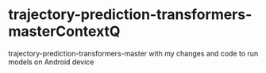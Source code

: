 # trajectory-prediction-transformers-masterContextQ
trajectory-prediction-transformers-master with my changes and code to run models on Android device
